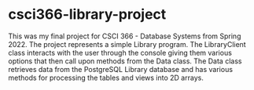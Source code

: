 # csci366-library-project
This was my final project for CSCI 366 - Database Systems from Spring 2022. The project represents a simple Library program. The LibraryClient class interacts with the user through the console giving them various options that then call upon methods from the Data class. The Data class retrieves data from the PostgreSQL Library database and has various methods for processing the tables and views into 2D arrays.

